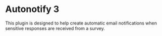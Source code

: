 # Autonotify 3

This plugin is designed to help create automatic email notifications when sensitive responses are received from a survey.

